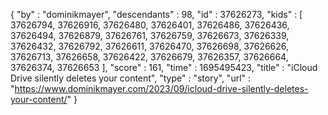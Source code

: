 {
  "by" : "dominikmayer",
  "descendants" : 98,
  "id" : 37626273,
  "kids" : [ 37626794, 37626916, 37626480, 37626401, 37626486, 37626436, 37626494, 37626879, 37626761, 37626759, 37626673, 37626339, 37626432, 37626792, 37626611, 37626470, 37626698, 37626626, 37626713, 37626658, 37626422, 37626679, 37626357, 37626664, 37626374, 37626653 ],
  "score" : 161,
  "time" : 1695495423,
  "title" : "iCloud Drive silently deletes your content",
  "type" : "story",
  "url" : "https://www.dominikmayer.com/2023/09/icloud-drive-silently-deletes-your-content/"
}
